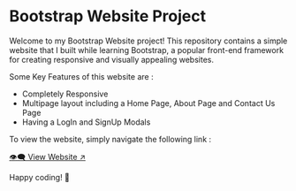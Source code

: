 # Bootstrap Website Project

Welcome to my Bootstrap Website project! This repository contains a simple website that I built while learning Bootstrap, a popular front-end framework for creating responsive and visually appealing websites.

Some Key Features of this website are :
* Completely Responsive
* Multipage layout including a Home Page, About Page and Contact Us Page
* Having a LogIn and SignUp Modals

To view the website, simply navigate the following link :

[👁‍🗨 View Website ↗](https://priyanshutrivedi07.github.io/CodeTechBootstrap/)

Happy coding! 🚀
